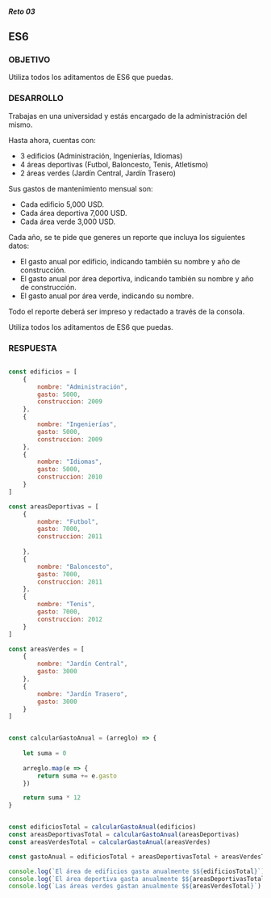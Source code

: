 ##### Reto 03
## ES6

### OBJETIVO
Utiliza todos los aditamentos de ES6 que puedas.

### DESARROLLO
 
Trabajas en una universidad y estás encargado de la administración del mismo.

Hasta ahora, cuentas con:

* 3 edificios (Administración, Ingenierías, Idiomas)
* 4 áreas deportivas (Futbol, Baloncesto, Tenis, Atletismo)
* 2 áreas verdes (Jardín Central, Jardín Trasero)

Sus gastos de mantenimiento mensual son:
* Cada edificio 5,000 USD.
* Cada área deportiva 7,000 USD.
* Cada área verde 3,000 USD.

Cada año, se te pide que generes un reporte que incluya los siguientes datos:

* El gasto anual por edificio, indicando también su nombre y año de construcción.
* El gasto anual por área deportiva, indicando también su nombre y año de construcción.
* El gasto anual por área verde, indicando su nombre.

Todo el reporte deberá ser impreso y redactado a través de la consola.

Utiliza todos los aditamentos de ES6 que puedas.



### RESPUESTA

```javascript

const edificios = [
    {
        nombre: "Administración",
        gasto: 5000,
        construccion: 2009
    },
    {
        nombre: "Ingenierías",
        gasto: 5000,
        construccion: 2009
    },
    {
        nombre: "Idiomas",
        gasto: 5000,
        construccion: 2010
    }
]

const areasDeportivas = [
    {
        nombre: "Futbol",
        gasto: 7000,
        construccion: 2011
        
    },
    {
        nombre: "Baloncesto",
        gasto: 7000,
        construccion: 2011
    },
    {
        nombre: "Tenis",
        gasto: 7000,
        construccion: 2012
    }
]

const areasVerdes = [
    {
        nombre: "Jardín Central",
        gasto: 3000
    },
    {
        nombre: "Jardín Trasero",
        gasto: 3000
    }
]


const calcularGastoAnual = (arreglo) => {
    
    let suma = 0
    
    arreglo.map(e => {
        return suma += e.gasto 
    })

    return suma * 12
}


const edificiosTotal = calcularGastoAnual(edificios)
const areasDeportivasTotal = calcularGastoAnual(areasDeportivas)
const areasVerdesTotal = calcularGastoAnual(areasVerdes)

const gastoAnual = edificiosTotal + areasDeportivasTotal + areasVerdesTotal

console.log(`El área de edificios gasta anualmente $${edificiosTotal}`)
console.log(`El área deportiva gasta anualmente $${areasDeportivasTotal}`)
console.log(`Las áreas verdes gastan anualmente $${areasVerdesTotal}`)
```

